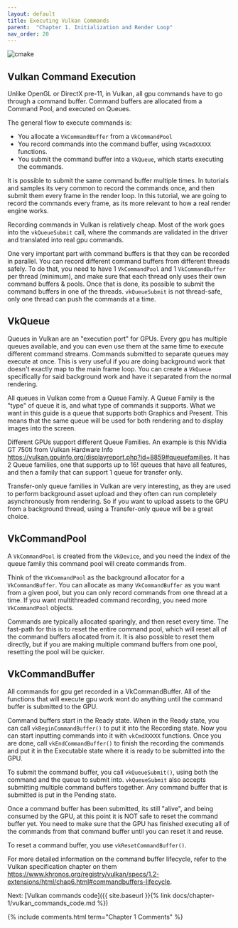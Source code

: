 ```yaml
---
layout: default
title: Executing Vulkan Commands
parent:  "Chapter 1. Initialization and Render Loop"
nav_order: 20
---
```



![cmake]({{site.baseurl}}/diagrams/vkcommands.png)



## Vulkan Command Execution
Unlike OpenGL or DirectX pre-11, in Vulkan, all gpu commands have to go through a command buffer.
Command buffers are allocated from a Command Pool, and executed on Queues.

The general flow to execute commands is:
- You allocate a `VkCommandBuffer` from a `VkCommandPool`
- You record commands into the command buffer, using `VkCmdXXXXX` functions.
- You submit the command buffer into a `VkQueue`, which starts executing the commands.

It is possible to submit the same command buffer multiple times. In tutorials and samples its very common to record the commands once, and then submit them every frame in the render loop.
In this tutorial, we are going to record the commands every frame, as its more relevant to how a real render engine works.

Recording commands in Vulkan is relatively cheap. Most of the work goes into the `vkQueueSubmit` call, where the commands are validated in the driver and translated into real gpu commands.

One very important part with command buffers is that they can be recorded in parallel. You can record different command buffers from different threads safely. To do that, you need to have 1 `VkCommandPool` and 1 `VkCommandBuffer` per thread (minimum), and make sure that each thread only uses their own command buffers & pools. Once that is done, its possible to submit the command buffers in one of the threads. `vkQueueSubmit` is not thread-safe, only one thread can push the commands at a time. 

## VkQueue
Queues in Vulkan are an "execution port" for GPUs. Every gpu has multiple queues available, and you can even use them at the same time to execute different command streams. Commands submitted to separate queues may execute at once. This is very useful if you are doing background work that doesn't exactly map to the main frame loop. You can create a `VkQueue` specifically for said background work and have it separated from the normal rendering.

All queues in Vulkan come from a Queue Family. A Queue Family is the "type" of queue it is, and what type of commands it supports. What we want in this guide is a queue that supports both Graphics and Present. This means that the same queue will be used for both rendering and to display images into the screen.

Different GPUs support different Queue Families. An example is this NVidia GT 750ti from Vulkan Hardware Info <https://vulkan.gpuinfo.org/displayreport.php?id=8859#queuefamilies>. It has 2 Queue families, one that supports up to 16!  queues that have all features, and then a family that can support 1 queue for transfer only.

Transfer-only queue families in Vulkan are very interesting, as they are used to perform background asset upload and they often can run completely asynchronously from rendering. So if you want to upload assets to the GPU from a background thread, using a Transfer-only queue will be a great choice.


## VkCommandPool
A `VkCommandPool` is created from the `VkDevice`, and you need the index of the queue family this command pool will create commands from.

Think of the `VkCommandPool` as the background allocator for a `VkCommandBuffer`. You can allocate as many `VkCommandBuffer` as you want from a given pool, but you can only record commands from one thread at a time. If you want multithreaded command recording, you need more `VkCommandPool` objects.

Commands are typically allocated sparingly, and then reset every time. The fast-path for this is to reset the entire command pool, which will reset all of the command buffers allocated from it. It is also possible to reset them directly, but if you are making multiple command buffers from one pool, resetting the pool will be quicker.

## VkCommandBuffer

All commands for gpu get recorded in a VkCommandBuffer. All of the functions that will execute gpu work wont do anything until the command buffer is submitted to the GPU. 

Command buffers start in the Ready state. When in the Ready state, you can call `vkBeginCommandBuffer()` to put it into the Recording state. Now you can start inputting commands into it with `vkCmdXXXXX` functions.
Once you are done, call `vkEndCommandBuffer()` to finish the recording the commands and put it in the Executable state where it is ready to be submitted into the GPU.

To submit the command buffer, you call `vkQueueSubmit()`, using both the command and the queue to submit into. `vkQueueSubmit` also accepts submitting multiple command buffers together. Any command buffer that is submitted is put in the Pending state.

Once a command buffer has been submitted, its still "alive", and being consumed by the GPU, at this point it is NOT safe to reset the command buffer yet. You need to make sure that the GPU has finished executing all of the commands from that command buffer until you can reset it and reuse. 

To reset a command buffer, you use `vkResetCommandBuffer()`.

For more detailed information on the command buffer lifecycle, refer to the Vulkan specification chapter on them
<https://www.khronos.org/registry/vulkan/specs/1.2-extensions/html/chap6.html#commandbuffers-lifecycle>.

Next: [Vulkan commands code]({{ site.baseurl }}{% link docs/chapter-1/vulkan_commands_code.md %})

{% include comments.html term="Chapter 1 Comments" %}